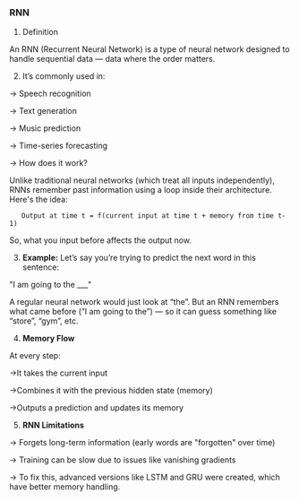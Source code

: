 ### RNN ###

1. Definition

An RNN (Recurrent Neural Network) is a type of neural network designed to handle sequential data — data where the order matters.

2. It’s commonly used in:

-> Speech recognition

-> Text generation

->  Music prediction

-> Time-series forecasting

-> How does it work?


Unlike traditional neural networks (which treat all inputs independently), RNNs remember past information using a loop inside their architecture. Here's the idea:

       Output at time t = f(current input at time t + memory from time t-1)
So, what you input before affects the output now.

3.  **Example:**
Let’s say you’re trying to predict the next word in this sentence:

"I am going to the ___"

A regular neural network would just look at “the”.
But an RNN remembers what came before (“I am going to the”) — so it can guess something like “store”, “gym”, etc.

4.  **Memory Flow**
   
At every step:

->It takes the current input

->Combines it with the previous hidden state (memory)

->Outputs a prediction and updates its memory

5.  **RNN Limitations**
    
-> Forgets long-term information (early words are "forgotten" over time)

-> Training can be slow due to issues like vanishing gradients

-> To fix this, advanced versions like LSTM and GRU were created, which have better memory handling.
